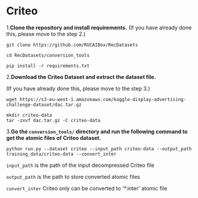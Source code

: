 # Criteo

1.**Clone the repository and install requirements.** 
(If you have already done this, please move to the step 2.)

```
git clone https://github.com/RUCAIBox/RecDatasets

cd RecDatasets/conversion_tools

pip install -r requirements.txt
```

2.**Download the Criteo Dataset and extract the dataset file.**

(If you have already done this, please move to the step 3.)

```
wget https://s3-eu-west-1.amazonaws.com/kaggle-display-advertising-challenge-dataset/dac.tar.gz

mkdir criteo-data
tar -zxvf dac.tar.gz -C criteo-data
```

3.**Go the ``conversion_tools/`` directory 
and run the following command to get the atomic files of Criteo dataset.**

```
python run.py --dataset criteo --input_path criteo-data --output_path training_data/criteo-data --convert_inter
```

`input_path` is the path of the input decompressed Criteo file

`output_path` is the path to store converted atomic files

`convert_inter` Criteo only can be converted to '*.inter' atomic file
